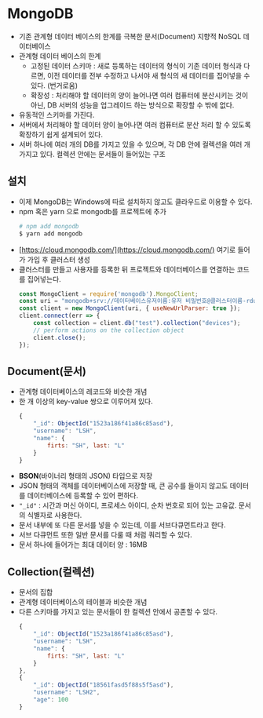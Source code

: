 # MongoDB
- 기존 관계형 데이터 베이스의 한계를 극복한 문서(Document) 지향적 NoSQL 데이터베이스
- 관계형 데이터 베이스의 한계
    - 고정된 데이터 스키마 : 새로 등록하는 데이터의 형식이 기존 데이터 형식과 다르면, 이전 데이터를 전부 수정하고 나서야 새 형식의 새 데이터를 집어넣을 수 있다. (번거로움)
    - 확장성 : 처리해야 할 데이터의 양이 늘어나면 여러 컴퓨터에 분산시키는 것이 아닌, DB 서버의 성능을 업그레이드 하는 방식으로 확장할 수 밖에 없다.
- 유동적인 스키마를 가진다.
- 서버에서 처리해야 할 데이터 양이 늘어나면 여러 컴퓨터로 분산 처리 할 수 있도록 확장하기 쉽게 설계되어 있다.
- 서버 하나에 여러 개의 DB를 가지고 있을 수 있으며, 각 DB 안에 컬렉션을 여러 개 가지고 있다. 컬렉션 안에는 문서들이 들어있는 구조

## 설치
- 이제 MongoDB는 Windows에 따로 설치하지 않고도 클라우드로 이용할 수 있다.
- npm 혹은 yarn 으로 mongodb를 프로젝트에 추가
    ```s
    # npm add mongodb
    $ yarn add mongodb
    ```
- [https://cloud.mongodb.com/](https://cloud.mongodb.com/) 여기로 들어가 가입 후 클러스터 생성
- 클러스터를 만들고 사용자를 등록한 뒤 프로젝트와 데이터베이스를 연결하는 코드를 집어넣는다.
    ```javascript
    const MongoClient = require('mongodb').MongoClient;
    const uri = "mongodb+srv://데이터베이스유저이름:유저 비밀번호@클러스터이름-rduj9.mongodb.net/test?retryWrites=true&w=majority";
    const client = new MongoClient(uri, { useNewUrlParser: true });
    client.connect(err => {
        const collection = client.db("test").collection("devices");
        // perform actions on the collection object
        client.close();
    });
    ```

## Document(문서)
- 관계형 데이터베이스의 레코드와 비슷한 개념
- 한 개 이상의 key-value 쌍으로 이루어져 있다.
    ```javascript
    {
        "_id": ObjectId("1523a186f41a86c85asd"),
        "username": "LSH",
        "name": {
            firts: "SH", last: "L"
        }
    }
    ```
- **BSON**(바이너리 형태의 JSON) 타입으로 저장
- JSON 형태의 객체를 데이터베이스에 저장할 때, 큰 공수를 들이지 않고도 데이터를 데이터베이스에 등록할 수 있어 편하다.
- `"_id"` : 시간과 머신 아이디, 프로세스 아이디, 순차 번호로 되어 있는 고유값. 문서의 식별자로 사용한다.
- 문서 내부에 또 다른 문서를 넣을 수 있는데, 이를 서브다큐먼트라고 한다.
- 서브 다큐먼트 또한 일반 문서를 다룰 때 처럼 쿼리할 수 있다.
- 문서 하나에 들어가는 최대 데이터 양 : 16MB

## Collection(컬렉션)
- 문서의 집합
- 관계형 데이터베이스의 테이블과 비슷한 개념
- 다른 스키마를 가지고 있는 문서들이 한 컬렉션 안에서 공존할 수 있다.
    ```javascript
    {
        "_id": ObjectId("1523a186f41a86c85asd"),
        "username": "LSH",
        "name": {
            firts: "SH", last: "L"
        }
    },
    {
        "_id": ObjectId("18561fasd5f88s5f5asd"),
        "username": "LSH2",
        "age": 100
    }
    ```